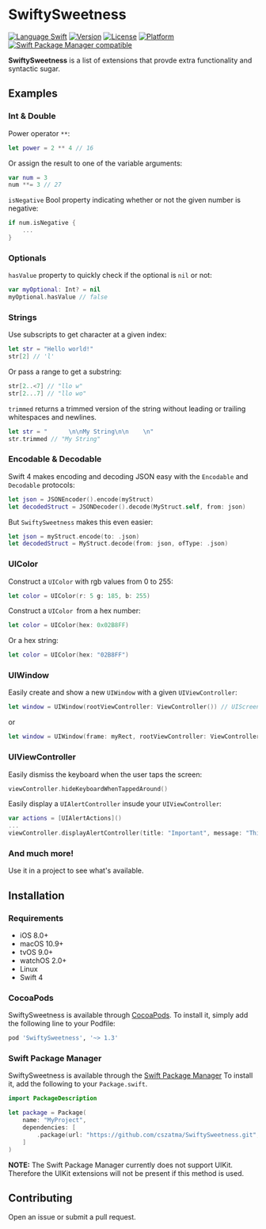 # SwiftySweetness

[![Language Swift](https://img.shields.io/badge/Language-Swift%204.0-orange.svg?style=flat)](https://swift.org)
[![Version](https://img.shields.io/cocoapods/v/SwiftySweetness.svg?style=flat)](http://cocoapods.org/pods/SwiftySweetness)
[![License](https://img.shields.io/cocoapods/l/SwiftySweetness.svg?style=flat)](http://cocoapods.org/pods/SwiftySweetness)
[![Platform](https://img.shields.io/cocoapods/p/SwiftySweetness.svg?style=flat)](http://cocoapods.org/pods/SwiftySweetness)
[![Swift Package Manager compatible](https://img.shields.io/badge/Swift%20Package%20Manager-compatible-brightgreen.svg)](https://github.com/apple/swift-package-manager)

**SwiftySweetness** is a list of extensions that provde extra functionality and syntactic sugar.

## Examples

### Int & Double
Power operator `**`:
```swift
let power = 2 ** 4 // 16
```
Or assign the result to one of the variable arguments:
```swift
var num = 3
num **= 3 // 27
```
`isNegative` Bool property indicating whether or not the given number is negative:
```swift
if num.isNegative {
    ...
}
```

### Optionals
`hasValue` property to quickly check if the optional is `nil` or not:
```swift
var myOptional: Int? = nil
myOptional.hasValue // false
```

### Strings
Use subscripts to get character at a given index:
```swift
let str = "Hello world!"
str[2] // 'l'
```
Or pass a range to get a substring:
```swift
str[2..<7] // "llo w"
str[2...7] // "llo wo"
```

`trimmed` returns a trimmed version of the string without leading or trailing whitespaces and newlines.
```swift
let str = "      \n\nMy String\n\n    \n"
str.trimmed // "My String"
```

### Encodable & Decodable
Swift 4 makes encoding and decoding JSON easy with the `Encodable` and `Decodable` protocols:
```swift
let json = JSONEncoder().encode(myStruct)
let decodedStruct = JSONDecoder().decode(MyStruct.self, from: json)
```
But `SwiftySweetness` makes this even easier:
```swift
let json = myStruct.encode(to: .json)
let decodedStruct = MyStruct.decode(from: json, ofType: .json)
```

### UIColor
Construct a `UIColor` with rgb values from 0 to 255:
```swift
let color = UIColor(r: 5 g: 185, b: 255)
```

Construct a `UIColor `from a hex number:
```swift
let color = UIColor(hex: 0x02B8FF)
```
Or a hex string:
```swift
let color = UIColor(hex: "02B8FF")
```

### UIWindow
Easily create and show a new `UIWindow` with a given `UIViewController`:
```swift
let window = UIWindow(rootViewController: ViewController()) // UIScreen.main.bounds is the default frame
```
or
```swift
let window = UIWindow(frame: myRect, rootViewController: ViewController())
```

### UIViewController
Easily dismiss the keyboard when the user taps the screen:
```swift
viewController.hideKeyboardWhenTappedAround()
```

Easily display a `UIAlertController` insude your `UIViewController`:
```swift
var actions = [UIAlertActions]()
...
viewController.displayAlertController(title: "Important", message: "This is an alert!", actions: actions) // A completion closure can be added if necessary
```
### And much more!

Use it in a project to see what's available.

## Installation

### Requirements
* iOS 8.0+
* macOS 10.9+
* tvOS 9.0+
* watchOS  2.0+
* Linux
* Swift 4

### CocoaPods

SwiftySweetness is available through [CocoaPods](http://cocoapods.org). To install
it, simply add the following line to your Podfile:

```ruby
pod 'SwiftySweetness', '~> 1.3'
```

### Swift Package Manager

SwiftySweetness is available through the [Swift Package Manager](https://swift.org/package-manager/)
To install it, add the following to your `Package.swift`.

```swift
import PackageDescription

let package = Package(
    name: "MyProject",
    dependencies: [
        .package(url: "https://github.com/cszatma/SwiftySweetness.git", from: "1.3.0")
    ]
)
```
**NOTE:** The Swift Package Manager currently does not support UIKit. Therefore the UIKit extensions will not be present if this method is used.

## Contributing
Open an issue or submit a pull request.
